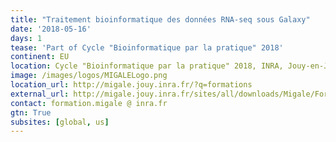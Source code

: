 ```yaml
---
title: "Traitement bioinformatique des données RNA-seq sous Galaxy"
date: '2018-05-16'
days: 1
tease: 'Part of Cycle "Bioinformatique par la pratique" 2018'
continent: EU
location: Cycle "Bioinformatique par la pratique" 2018, INRA, Jouy-en-Josas, France
image: /images/logos/MIGALELogo.png
location_url: http://migale.jouy.inra.fr/?q=formations
external_url: http://migale.jouy.inra.fr/sites/all/downloads/Migale/Formations/2018/module18bis.pdf
contact: formation.migale @ inra.fr
gtn: True
subsites: [global, us]
---
```

